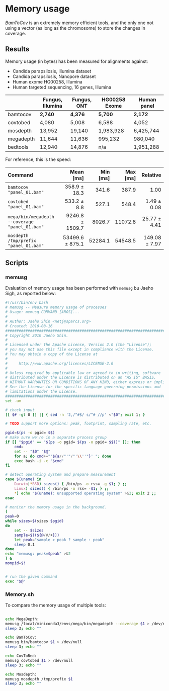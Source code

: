 # Memory usage

*BamToCov* is an extremely memory efficient tools, and the only one not
using a vector (as long as the chromosome) to store the changes in coverage.

## Results

Memory usage (in bytes) has been measured for alignments against:

* Candida parapsilosis, Illumina dataset
* Candida parapsilosis, Nanopore dataset
* Human exome HG00258, Illumina
* Human targeted sequencing, 16 genes, Illumina

|           | Fungus, Illumina | Fungus, ONT | HG00258 Exome | Human panel |
| --------- | ---------------- | ----------- | ------------- | ----------- |
| bamtocov  | **2,740**        | **4,376**   | **5,700**     | **2,172**   |
| covtobed  | 4,080            | 5,008       | 6,588         | 4,052       |
| mosdepth  | 13,952           | 19,140      | 1,983,928     | 6,425,744   |
| megadepth | 11,644           | 11,636      | 995,232       | 980,040     |
| bedtools  | 12,940           | 14,876      | n/a           | 1,951,288   |

For reference, this is the speed:

| Command                                        |       Mean [ms] | Min [ms] | Max [ms] |      Relative |
| :--------------------------------------------- | --------------: | -------: | -------: | ------------: |
| `bamtocov "panel_01.bam"`                      |    358.9 ± 18.3 |    341.6 |    387.9 |          1.00 |
| `covtobed "panel_01.bam"`                      |     533.2 ± 8.8 |    527.1 |    548.4 |   1.49 ± 0.08 |
| `mega/bin/megadepth --coverage "panel_01.bam"` | 9246.8 ± 1509.7 |   8026.7 |  11072.8 |  25.77 ± 4.41 |
| `mosdepth /tmp/prefix "panel_01.bam"`          | 53499.6 ± 875.1 |  52284.1 |  54548.5 | 149.08 ± 7.97 |


## Scripts

### memusg 

Evaluation of memory usage has been performed with `memusg` bu Jaeho Sigh,
as reported below:

```bash
#!/usr/bin/env bash
# memusg -- Measure memory usage of processes
# Usage: memusg COMMAND [ARGS]...
#
# Author: Jaeho Shin <netj@sparcs.org>
# Created: 2010-08-16
############################################################################
# Copyright 2010 Jaeho Shin.                                               #
#                                                                          #
# Licensed under the Apache License, Version 2.0 (the "License");          #
# you may not use this file except in compliance with the License.         #
# You may obtain a copy of the License at                                  #
#                                                                          #
#     http://www.apache.org/licenses/LICENSE-2.0                           #
#                                                                          #
# Unless required by applicable law or agreed to in writing, software      #
# distributed under the License is distributed on an "AS IS" BASIS,        #
# WITHOUT WARRANTIES OR CONDITIONS OF ANY KIND, either express or implied. #
# See the License for the specific language governing permissions and      #
# limitations under the License.                                           #
############################################################################
set -um

# check input
[[ $# -gt 0 ]] || { sed -n '2,/^#$/ s/^# //p' <"$0"; exit 1; }

# TODO support more options: peak, footprint, sampling rate, etc.

pgid=$(ps -o pgid= $$)
# make sure we're in a separate process group
if [[ "$pgid" == "$(ps -o pgid= $(ps -o ppid= $$))" ]]; then
    cmd=
    set -- "$0" "$@"
    for a; do cmd+="'${a//"'"/"'\\''"}' "; done
    exec bash -i -c "$cmd"
fi

# detect operating system and prepare measurement
case $(uname) in
    Darwin|*BSD) sizes() { /bin/ps -o rss= -g $1; } ;;
    Linux) sizes() { /bin/ps -o rss= -$1; } ;;
    *) echo "$(uname): unsupported operating system" >&2; exit 2 ;;
esac

# monitor the memory usage in the background.
(
peak=0
while sizes=$(sizes $pgid)
do
    set -- $sizes
    sample=$((${@/#/+}))
    let peak="sample > peak ? sample : peak"
    sleep 0.1
done
echo "memusg: peak=$peak" >&2
) &
monpid=$!


# run the given command
exec "$@"
```

### Memory.sh

To compare the memory usage of multiple tools:

```bash
 
echo MegaDepth:
memusg /local/miniconda3/envs/mega/bin/megadepth --coverage $1 > /dev/null
sleep 3; echo ""

echo BamToCov:
memusg bin/bamtocov $1 > /dev/null
sleep 3; echo ""

echo CovToBed:
memusg covtobed $1 > /dev/null
sleep 3; echo ""

echo Mosdepth:
memusg mosdepth /tmp/prefix $1
sleep 3; echo ""
```
